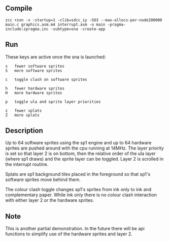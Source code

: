 ## Compile

```
zcc +zxn -v -startup=1 -clib=sdcc_iy -SO3 --max-allocs-per-node200000 main.c graphics.asm.m4 interrupt.asm -o main -pragma-include:zpragma.inc -subtype=sna -create-app
```

## Run

These keys are active once the sna is launched:

```
s   fewer software sprites
S   more software sprites

c   toggle clash on software sprites

h   fewer hardware sprites
H   more hardware sprites

p   toggle ula and sprite layer priorities

z   fewer splats
Z   more splats
```

## Description

Up to 64 software sprites using the sp1 engine and up to 64 hardware sprites are pushed around with the
cpu running at 14MHz.  The layer priority is set so that layer 2 is on bottom, then the relative order of 
the ula layer (where sp1 draws) and the sprite layer can be toggled.  Layer 2 is scrolled in the interrupt
routine.

Splats are sp1 background tiles placed in the foreground so that sp1's software sprites move behind them.

The colour clash toggle changes sp1's sprites from ink only to ink and complementary paper.  While ink only
there is no colour clash interaction with either layer 2 or the hardware sprites.

## Note

This is another partial demonstration.  In the future there will be api functions to simplify use of the
hardware sprites and layer 2.
